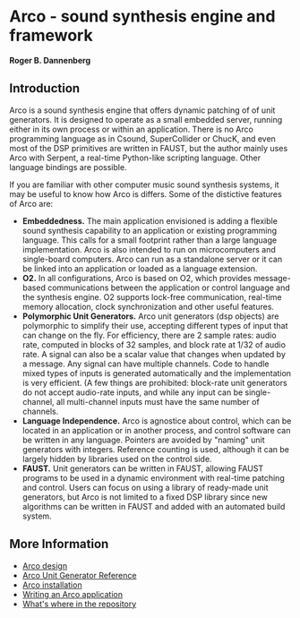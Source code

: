 # Arco - sound synthesis engine and framework

**Roger B. Dannenberg**


## Introduction
Arco is a sound synthesis engine that offers dynamic patching of
of unit generators. It is designed to operate as a small embedded
server, running either in its own process or within an application.
There is no Arco programming language as in Csound, SuperCollider
or ChucK, and even most of the DSP primitives are written in FAUST,
but the author mainly uses Arco with Serpent, a real-time
Python-like scripting language. Other language bindings are possible.

If you are familiar with other computer music sound synthesis systems,
it may be useful to know how Arco is differs. Some of the distictive
features of Arco are:
 - **Embeddedness.** The main application envisioned is adding a flexible
   sound synthesis capability to an application or existing programming
   language. This calls for a small footprint rather than a large language
   implementation. Arco is also intended to run on microcomputers and
   single-board computers. Arco can run as a standalone server or it
   can be linked into an application or loaded as a language extension.
 - **O2.** In all configurations, Arco is based on O2, which provides
   message-based communications between the application or control
   language and the synthesis engine. O2 supports lock-free communication,
   real-time memory allocation, clock synchronization and other useful
   features.
 - **Polymorphic Unit Generators.** Arco unit generators (dsp objects) are
   polymorphic to simplify their use, accepting different types of input
   that can change on the fly. For efficiency, there are 2 sample rates:
   audio rate, computed in blocks of 32 samples, and block rate at 1/32 of
   audio rate. A signal can also be a scalar value that changes when updated
   by a message. Any signal can have multiple channels. Code to handle mixed
   types of inputs is generated automatically and the implementation is very
   efficient. (A few things are prohibited: block-rate unit generators do not
   accept audio-rate inputs, and while any input can be single-channel, all
   multi-channel inputs must have the same number of channels.
 - **Language Independence.** Arco is agnostice about control, which can be
   located in an application or in another process, and control software can be
   written in any language. Pointers are avoided by "naming" unit generators
   with integers. Reference counting is used, although it can be largely hidden
   by libraries used on the control side.
 - **FAUST.** Unit generators can be written in FAUST, allowing FAUST programs
   to be used in a dynamic environment with real-time patching and control.
   Users can focus on using a library of ready-made unit generators, but
   Arco is not limited to a fixed DSP library since new algorithms can
   be written in FAUST and added with an automated build system.

## More Information
 - [Arco design](doc/design.md)
 - [Arco Unit Generator Reference](doc/ugens.md)
 - [Arco installation](doc/installation.md)
 - [Writing an Arco application](doc/building.md)
 - [What's where in the repository](doc/directories.md)



